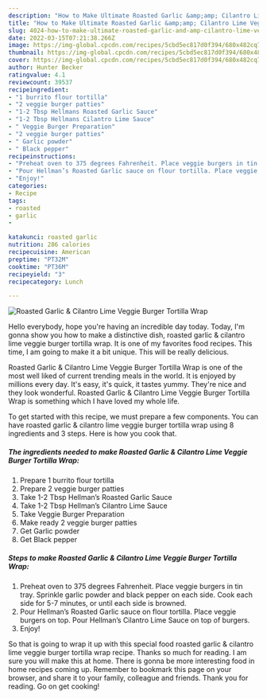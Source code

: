 ```yaml
---
description: "How to Make Ultimate Roasted Garlic &amp;amp; Cilantro Lime Veggie Burger Tortilla Wrap"
title: "How to Make Ultimate Roasted Garlic &amp;amp; Cilantro Lime Veggie Burger Tortilla Wrap"
slug: 4024-how-to-make-ultimate-roasted-garlic-and-amp-cilantro-lime-veggie-burger-tortilla-wrap
date: 2022-03-15T07:21:38.266Z
image: https://img-global.cpcdn.com/recipes/5cbd5ec817d0f394/680x482cq70/roasted-garlic-cilantro-lime-veggie-burger-tortilla-wrap-recipe-main-photo.jpg
thumbnail: https://img-global.cpcdn.com/recipes/5cbd5ec817d0f394/680x482cq70/roasted-garlic-cilantro-lime-veggie-burger-tortilla-wrap-recipe-main-photo.jpg
cover: https://img-global.cpcdn.com/recipes/5cbd5ec817d0f394/680x482cq70/roasted-garlic-cilantro-lime-veggie-burger-tortilla-wrap-recipe-main-photo.jpg
author: Hunter Becker
ratingvalue: 4.1
reviewcount: 39537
recipeingredient:
- "1 burrito flour tortilla"
- "2 veggie burger patties"
- "1-2 Tbsp Hellmans Roasted Garlic Sauce"
- "1-2 Tbsp Hellmans Cilantro Lime Sauce"
- " Veggie Burger Preparation"
- "2 veggie burger patties"
- " Garlic powder"
- " Black pepper"
recipeinstructions:
- "Preheat oven to 375 degrees Fahrenheit. Place veggie burgers in tin tray. Sprinkle garlic powder and black pepper on each side. Cook each side for 5-7 minutes, or until each side is browned."
- "Pour Hellman’s Roasted Garlic sauce on flour tortilla. Place veggie burgers on top. Pour Hellman’s Cilantro Lime Sauce on top of burgers."
- "Enjoy!"
categories:
- Recipe
tags:
- roasted
- garlic
- 

katakunci: roasted garlic  
nutrition: 286 calories
recipecuisine: American
preptime: "PT32M"
cooktime: "PT36M"
recipeyield: "3"
recipecategory: Lunch

---
```



![Roasted Garlic &amp; Cilantro Lime Veggie Burger Tortilla Wrap](https://img-global.cpcdn.com/recipes/5cbd5ec817d0f394/680x482cq70/roasted-garlic-cilantro-lime-veggie-burger-tortilla-wrap-recipe-main-photo.jpg)

Hello everybody, hope you're having an incredible day today. Today, I'm gonna show you how to make a distinctive dish, roasted garlic &amp; cilantro lime veggie burger tortilla wrap. It is one of my favorites food recipes. This time, I am going to make it a bit unique. This will be really delicious.

Roasted Garlic &amp; Cilantro Lime Veggie Burger Tortilla Wrap is one of the most well liked of current trending meals in the world. It is enjoyed by millions every day. It's easy, it's quick, it tastes yummy. They're nice and they look wonderful. Roasted Garlic &amp; Cilantro Lime Veggie Burger Tortilla Wrap is something which I have loved my whole life.




To get started with this recipe, we must prepare a few components. You can have roasted garlic &amp; cilantro lime veggie burger tortilla wrap using 8 ingredients and 3 steps. Here is how you cook that.

<!--inarticleads1-->

##### The ingredients needed to make Roasted Garlic &amp; Cilantro Lime Veggie Burger Tortilla Wrap:

1. Prepare 1 burrito flour tortilla
1. Prepare 2 veggie burger patties
1. Take 1-2 Tbsp Hellman’s Roasted Garlic Sauce
1. Take 1-2 Tbsp Hellman’s Cilantro Lime Sauce
1. Take  Veggie Burger Preparation
1. Make ready 2 veggie burger patties
1. Get  Garlic powder
1. Get  Black pepper




<!--inarticleads2-->

##### Steps to make Roasted Garlic &amp; Cilantro Lime Veggie Burger Tortilla Wrap:

1. Preheat oven to 375 degrees Fahrenheit. Place veggie burgers in tin tray. Sprinkle garlic powder and black pepper on each side. Cook each side for 5-7 minutes, or until each side is browned.
1. Pour Hellman’s Roasted Garlic sauce on flour tortilla. Place veggie burgers on top. Pour Hellman’s Cilantro Lime Sauce on top of burgers.
1. Enjoy!




So that is going to wrap it up with this special food roasted garlic &amp; cilantro lime veggie burger tortilla wrap recipe. Thanks so much for reading. I am sure you will make this at home. There is gonna be more interesting food in home recipes coming up. Remember to bookmark this page on your browser, and share it to your family, colleague and friends. Thank you for reading. Go on get cooking!
